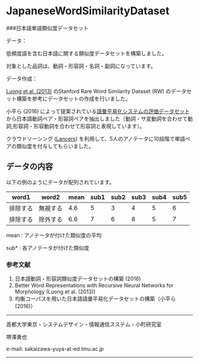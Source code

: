 # JapaneseWordSimilarityDataset
###日本語単語類似度データセット

データ：

低頻度語を含む日本語に関する類似度データセットを構築しました。

対象とした品詞は、動詞・形容詞・名詞・副詞になっています。

データ作成：

[Luong et al. (2013)](http://nlp.stanford.edu/~lmthang/data/papers/conll13_morpho.pdf) のStanford Rare Word Similarity Dataset (RW) のデータセット構築を参考にデータセットの作成を行いました。

小平ら (2016) によって提案されている[語彙平易化システムの評価データセット](https://github.com/KodairaTomonori/EvaluationDataset) から日本語動詞ペア・形容詞ペアを抽出しました（動詞・サ変動詞を合わせて動詞,形容詞・形容動詞を合わせて形容詞と表現しています）。

クラウドソーシング ([Lancers](http://www.lancers.jp)) を利用して、5人のアノテータに10段階で単語ペアの類似度を付与してもらいました。

## データの内容

以下の例のようにデータが配列されています。

word1 | word2 | mean | sub1 | sub2 | sub3 | sub4 | sub5
------------ | ------------- | ------------ | ------------ | ------------ | ------------ | ------------ | ------------ 
排除する | 無視する  | 4.6 | 5 | 3 | 4 | 5 | 6
排除する | 除外する  | 6.6 | 7 | 6 | 8 | 5 | 7

mean : アノテータが付けた類似度の平均

sub* : 各アノテータが付けた類似度


### 参考文献

1. 日本語動詞・形容詞類似度データセットの構築 (2016)
2. Better Word Representations with Recursive Neural Networks for
Morphology (Luong et al. (2013))
3. 均衡コーパスを用いた日本語語彙平易化データセットの構築（小平ら (2016)）

---------------
  首都大学東京・システムデザイン・情報通信スステム・小町研究室  
  
  堺澤勇也
  
  e-mail: sakaizawa-yuya-at-ed.tmu.ac.jp

---------------

